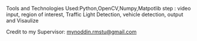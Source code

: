 Tools and Technologies Used:Python,OpenCV,Numpy,Matpotlib step : video input, region of interest, Traffic Light Detection, vehicle detection, output and Visaulize

Credit to my Supervisor: mynoddin.rmstu@gmail.com

